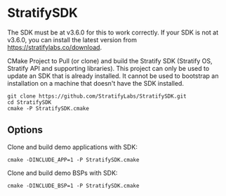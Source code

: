 # StratifySDK

The SDK must be at v3.6.0 for this to work correctly. If your
SDK is not at v3.6.0, you can install the latest version
from https://stratifylabs.co/download.

CMake Project to Pull (or clone) and build the Stratify SDK (Stratify OS, Stratify API and supporting libraries). This project can only be used
to update an SDK that is already installed. It cannot be used
to bootstrap an installation on a machine that doesn't have the SDK installed.

```
git clone https://github.com/StratifyLabs/StratifySDK.git
cd StratifySDK
cmake -P StratifySDK.cmake
```

## Options

Clone and build demo applications with SDK:

```
cmake -DINCLUDE_APP=1 -P StratifySDK.cmake
```

Clone and build demo BSPs with SDK:

```
cmake -DINCLUDE_BSP=1 -P StratifySDK.cmake
```
